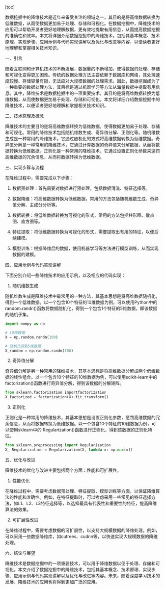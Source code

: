 
[toc]                    
                
                
数据挖掘中的降维技术是近年来备受关注的领域之一，其目的是将高维数据转换为低维数据，从而使数据更加易于处理、存储和可视化。在数据挖掘中，降维技术的应用可以帮助开发者更好地理解数据，更有效地提取有用信息，从而提高数据挖掘的准确性和效率。本文将详细介绍数据挖掘中的降维技术，包括其基本概念、技术原理、实现步骤、应用示例与代码实现讲解以及优化与改进等内容，以便读者更好地理解和掌握相关技术知识。

一、引言

随着互联网和计算机技术的不断发展，数据量的不断增加，使得数据的处理、存储和可视化变得更加困难。传统的数据处理方法主要依赖于数据库和网络，其处理速度较慢、存储容量有限，无法应对大规模数据的处理需求。因此，数据挖掘成为了一种重要的数据处理方法，其目标是通过机器学习等方法从海量数据中提取有用信息。其中，降维技术是数据挖掘中的一项重要技术，其目的是将高维数据转换为低维数据，从而使数据更加易于处理、存储和可视化。本文将详细介绍数据挖掘中的降维技术，以便读者更好地理解和掌握相关技术知识。

二、技术原理及概念

降维技术的主要目的是将高维数据转换为低维数据，使得数据更加易于处理、存储和可视化。常用的降维技术包括随机维数生成、奇异值分解、正则化等。随机维数生成是一种常用的降维技术，它通过随机化的方式将高维数据转换为低维数据。奇异值分解是一种常用的降维技术，它通过计算数据的奇异值来分解数据，从而将数据转换为低维数据。正则化是一种常用的降维技术，它通过设置正则化参数来惩罚高维数据的冗余信息，从而将数据转换为低维数据。

三、实现步骤与流程

在降维过程中，需要完成以下步骤：

1. 数据预处理：首先需要对数据进行预处理，包括数据清洗、特征选择等。

2. 数据降维：将高维数据转换为低维数据，常用的方法包括随机维数生成、奇异值分解、主成分分析等。

3. 数据转换：将低维数据转换为可视化的形式，常用的方法包括柱形图、散点图、直方图等。

4. 特征提取：将低维数据转换为可视化的形式，需要提取出有用的特征，以便后续建模。

5. 模型训练：根据降维后的数据，使用机器学习等方法进行模型训练，从而实现数据的建模。

四、应用示例与代码实现讲解

下面分别介绍一些降维技术的应用示例，以及相应的代码实现：

1. 随机维数生成

随机维数生成是降维技术中最常用的一种方法，其基本思想是将高维数据随机化，得到一个低维数据。以一个包含10个特征的10维数据为例，可以使用Python中的random.randn()函数将数据随机化，得到一个包含1个特征的5维数据，即该数据的随机子集。

```python
import numpy as np

# 10维数据
X = np.random.randn(100)

# 随机化得到5维数据
X_random = np.random.randn(100)
```

2. 奇异值分解

奇异值分解是另一种常用的降维技术，其基本思想是将高维数据分解成两个低维数据的线性组合。以一个包含10个特征的10维数据为例，可以使用scikit-learn中的factorization()函数进行奇异值分解，得到该数据的分解矩阵。

```python
from sklearn.factorization importfactorization
X_factorized = factorization(X).fit_transform()
```

3. 正则化

正则化是一种常用的降维技术，其基本思想是设置正则化参数，惩罚高维数据的冗余信息，从而将数据转换为低维数据。以一个包含10个特征的10维数据为例，可以使用sklearn中的 Regularization()函数进行正则化，得到该数据的正则化特征。

```python
from sklearn.preprocessing import Regularization
X_ Regularization = Regularization(X, lambda x: np.max(x))
```

五、优化与改进

降维技术的优化与改进主要包括两个方面：性能和可扩展性。

1. 性能优化

在降维过程中，需要考虑数据预处理、特征提取、模型训练等方面，以保证降维算法的性能和准确性。例如，在特征提取时，可以考虑采用一些常见的特征选择方法，如L1、L2、L3特征选择等，以选择最具有代表性和重要性的特征，提高降维算法的效果。

2. 可扩展性改进

在降维过程中，需要考虑数据的可扩展性，以支持大规模数据的降维处理。例如，可以采用一些数据降维库，如cutrees、cudnn等，以快速实现大规模数据的降维处理。

六、结论与展望

降维技术是数据挖掘中的一项重要技术，可以用于降维数据以便于处理、存储和可视化。本文介绍了数据挖掘中的降维技术，包括其基本概念、技术原理、实现步骤、应用示例与代码实现讲解以及优化与改进等内容。未来，随着深度学习技术的发展，降维技术的应用也将得到更加广泛的应用。

